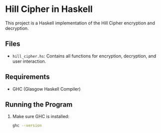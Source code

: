 # Hill Cipher in Haskell

This project is a Haskell implementation of the Hill Cipher encryption and decryption.

## Files
- `hill_cipher.hs`: Contains all functions for encryption, decryption, and user interaction.

## Requirements
- GHC (Glasgow Haskell Compiler)

## Running the Program
1. Make sure GHC is installed:
   ```bash
   ghc --version

